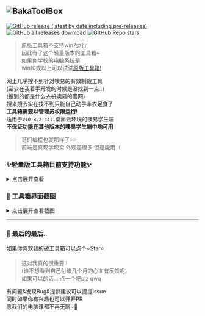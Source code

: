 ![BakaToolBox](https://socialify.git.ci/ZiHaoSaMa66/OsEasy-ToolBox-Lite/image?description=1&descriptionEditable=%E7%AE%80%E9%99%8B%E7%9A%84%E5%99%A2%E6%98%93%E5%A4%9A%E5%AA%92%E4%BD%93%E7%BD%91%E7%BB%9C%E6%95%99%E5%AE%A4%E5%B7%A5%E5%85%B7%E7%AE%B1%E8%BD%BB%E9%87%8F%E7%89%88&font=Jost&issues=1&language=1&logo=https%3A%2F%2Favatars.githubusercontent.com%2Fu%2F134737096&name=1&owner=1&pattern=Circuit%20Board&pulls=1&stargazers=1&theme=Auto)
---

[![GitHub release (latest by date including pre-releases)](https://img.shields.io/github/v/release/ZiHaoSaMa66/OsEasy-ToolBox-Lite?label=%E6%9C%80%E6%96%B0%E7%89%88&style=for-the-badge&include_prereleases&color=pink)](https://github.com/ZiHaoSaMa66/OsEasy-ToolBox-Lite/releases)
![GitHub all releases download](https://img.shields.io/github/downloads/ZiHaoSaMa66/OsEasy-ToolBox-Lite/total?style=for-the-badge&label=%E6%80%BB%E4%B8%8B%E8%BD%BD%E9%87%8F&color=orange)
![GitHub Repo stars](https://img.shields.io/github/stars/ZiHaoSaMa66/OsEasy-ToolBox-Lite?style=for-the-badge&color=blue)

> 原版工具箱不支持win7运行    
> 因此有了这个轻量版本的工具箱~    
> 如果你学校的电脑系统是    
> win10或以上可以试试[原版工具箱!](https://github.com/ZiHaoSaMa66/OsEasy-ToolBox)

网上几乎搜不到针对噢易的有效制裁工具     
(至少在我着手开发的时候是没找到一点..)     
(搜到的都是什么~~人机~~噢易的官网)    
搜来搜去实在找不到只能自己动手丰衣足食了   
**工具箱需要以管理员权限运行!**   
适用于``V10.8.2.4411``桌面云环境的噢易学生端      
**不保证功能在其他版本的噢易学生端中均可用**    
> 哥们编程也就那样了💦💦     
> 前端是真现学现卖 外观差很多 但是能用（     
 

### ✨轻量版工具箱目前支持功能✨
<details>
<summary>点击展开查看</summary>
 
- 进程管理
  - 停止&启动学生端根服务
  - 一键重启学生端
  - 替换粘滞键为cmd脚本
  - 外部cmd脚本守护进程
  - 挂起学生端主进程
  - 打开噢易自带工具
- 其他管理
  - 删除键盘锁驱动&控屏锁定程序
  - 恢复删除掉的备份文件
  - 仅恢复控屏锁定程序
  - 解除网络限制锁
- 屏幕广播管理
  - 替换拦截广播命令程序
  - 运行拦截窗口化广播命令
  - 恢复原有广播程序
  - Alt+K 杀屏幕广播进程
  - Ctrl+Alt+F 运行全屏广播命令

</details>

### 👀 工具箱界面截图   
<details>
<summary>点击展开查看截图</summary>
 
![sc2](https://github.com/ZiHaoSaMa66/OsEasy-ToolBox-Lite/assets/134737096/b43e219b-f0f8-425a-ae87-946f29d2a791)
![sc3](https://github.com/ZiHaoSaMa66/OsEasy-ToolBox-Lite/assets/134737096/c62538c6-47cc-407d-aa6f-f3b9d44c64f2)
![sc4](https://github.com/ZiHaoSaMa66/OsEasy-ToolBox-Lite/assets/134737096/567e145b-0dd6-4f46-bef9-aca695d7b90f)
![sc1](https://github.com/ZiHaoSaMa66/OsEasy-ToolBox-Lite/assets/134737096/7b6f9eb6-801f-4543-890d-4e35021070da)


</details>

----

### 🌈 最后的最后..
如果你喜欢我的破工具箱可以点个⭐Star⭐   

> 这对我真的很重要!!    
> (谁不想看到自己付诸几个月的心血有反馈呢)     
> 如果可以的话... 点一个吧plz qwq     

有问题&发现Bug&提供建议可以提提issue     
同时如果你有兴趣也可以开开PR    
愿我们的电脑课都不再无聊~🥳   

